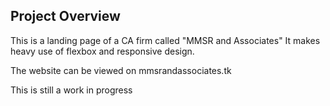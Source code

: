 ## Project Overview
This is a landing page of a CA firm called "MMSR and Associates" It makes heavy use of flexbox and responsive design.

The website can be viewed on mmsrandassociates.tk

This is still a work in progress
